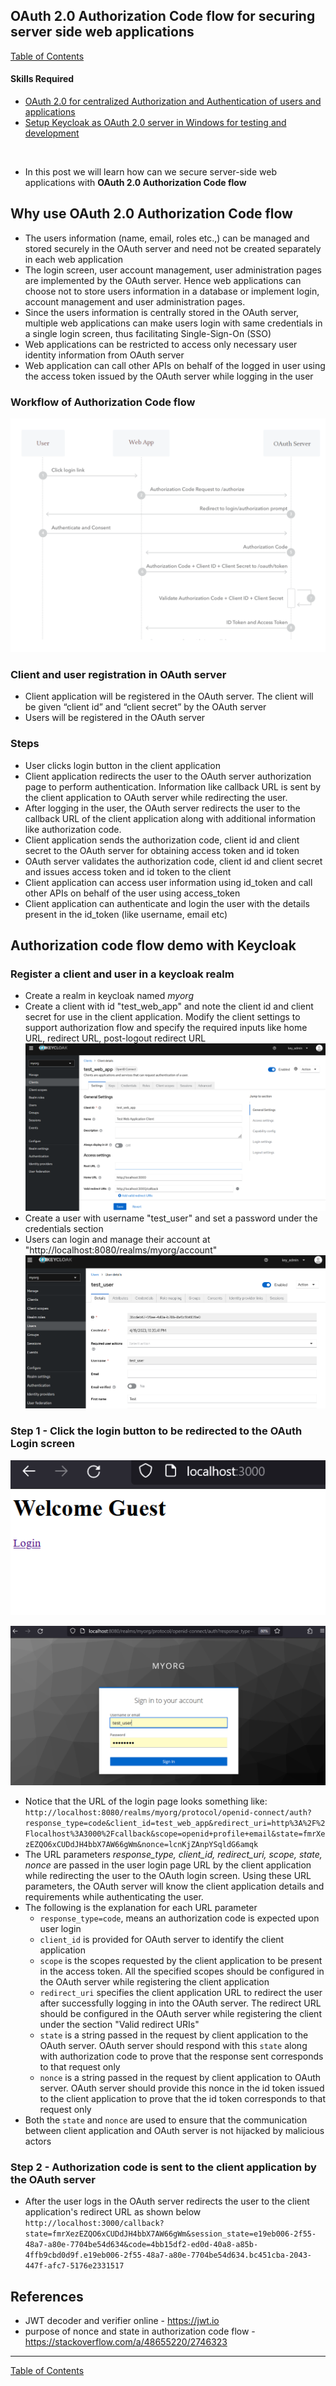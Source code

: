 ## OAuth 2.0 Authorization Code flow for securing server side web applications

[Table of Contents](https://nagasudhir.blogspot.com/2020/04/taming-python-table-of-contents.html)

#### Skills Required
-   [OAuth 2.0 for centralized Authorization and Authentication of users and applications](https://nagasudhir.blogspot.com/2023/03/oauth-20-for-centralized-authorization.html)
- [Setup Keycloak as OAuth 2.0 server in Windows for testing and development](https://nagasudhir.blogspot.com/2023/04/setup-keycloak-as-oauth-20-server-in.html)

<br>

* In this post we will learn how can we secure server-side web applications with **OAuth 2.0 Authorization Code flow**

## Why use OAuth 2.0 Authorization Code flow
* The users information (name, email, roles etc.,) can be managed and stored securely in the OAuth server and need not be created separately in each web application
* The login screen, user account management, user administration pages are implemented by the OAuth server. Hence web applications can choose not to store users information in a database or implement login, account management and user administration pages.
* Since the users information is centrally stored in the OAuth server, multiple web applications can make users login with same credentials in a single login screen, thus facilitating Single-Sign-On (SSO)
* Web applications can be restricted to access only necessary user identity information from OAuth server
* Web application can call other APIs on behalf of the logged in user using the access token issued by the OAuth server while logging in the user

### Workflow of Authorization Code flow

![Oauth%20Authorize%20Code%20flow.png](https://github.com/nagasudhirpulla/taming_python/raw/master/blog/skills/assets/img/Oauth%20Authorize%20Code%20flow.png)
### Client and user registration in OAuth server
- Client application will be registered in the OAuth server. The client will be given “client id” and “client secret” by the OAuth server
- Users will be registered in the OAuth server

### Steps
- User clicks login button in the client application
- Client application redirects the user to the OAuth server authorization page to perform authentication. Information like callback URL is sent by the client application to OAuth server while redirecting the user.
- After logging in the user, the OAuth server redirects the user to the callback URL of the client application along with additional information like authorization code.
- Client application sends the authorization code, client id and client secret to the OAuth server for obtaining access token and id token
- OAuth server validates the authorization code, client id and client secret and issues access token and id token to the client
- Client application can access user information using id_token and call other APIs on behalf of the user using access_token
- Client application can authenticate and login the user with the details present in the id_token (like username, email etc) 

## Authorization code flow demo with Keycloak

### Register a client and user in a keycloak realm
* Create a realm in keycloak named *myorg*
* Create a client with id "test_web_app" and note the client id and client secret for use in the client application. Modify the client settings to support authorization flow and specify the required inputs like home URL, redirect URL, post-logout redirect URL
![keycloak_web_client_administration.png](https://github.com/nagasudhirpulla/taming_python/raw/master/blog/skills/assets/img/keycloak_web_client_administration.png)
* Create a user with username "test_user" and set a password under the credentials section
* Users can login and manage their account at "http://localhost:8080/realms/myorg/account"
![keycloak_user_admin_page.png](https://github.com/nagasudhirpulla/taming_python/raw/master/blog/skills/assets/img/keycloak_user_admin_page.png)
### Step 1 - Click the login button to be redirected to the OAuth Login screen

![oauth_authorization_code_flow_login_link.png](https://github.com/nagasudhirpulla/taming_python/raw/master/blog/skills/assets/img/oauth_authorization_code_flow_login_link.png) 

![oauth_authorization_code_flow_login_screen.png](https://github.com/nagasudhirpulla/taming_python/raw/master/blog/skills/assets/img/oauth_authorization_code_flow_login_screen.png)

* Notice that the URL of the login page looks something like:
`http://localhost:8080/realms/myorg/protocol/openid-connect/auth?response_type=code&client_id=test_web_app&redirect_uri=http%3A%2F%2Flocalhost%3A3000%2Fcallback&scope=openid+profile+email&state=fmrXezEZQO6xCUDdJH4bbX7AW66gWm&nonce=lcnKjZAnpYSqldG6amqk`
* The URL parameters *response_type, client_id, redirect_uri, scope, state, nonce* are passed in the user login page URL by the client application while redirecting the user to the OAuth login screen. 
Using these URL parameters, the OAuth server will know the client application details and requirements while authenticating the user.
* The following is the explanation for each URL parameter
	* `response_type=code`, means an authorization code is expected upon user login
	* `client_id` is provided for OAuth server to identify the client application
	* `scope` is the scopes requested by the client application to be present in the access token. All the specified scopes should be configured in the OAuth server while registering the client application
	*  `redirect_uri` specifies the client application URL to redirect the user after successfully logging in into the OAuth server. The redirect URL should be configured in the OAuth server while registering the client under the section "Valid redirect URIs"
	* `state` is a string passed in the request by client application to the OAuth server. OAuth server should respond with this `state` along with authorization code to prove that the response sent corresponds to that request only
	* `nonce` is a string passed in the request by client application to OAuth server. OAuth server should provide this nonce in the id token issued to the client application to prove that the id token corresponds to that request only
* Both the `state` and `nonce` are used to ensure that the communication between client application and OAuth server is not hijacked by malicious actors 

### Step 2 - Authorization code is sent to the client application by the OAuth server
* After the user logs in the OAuth server redirects the user to the client application's redirect URL as shown below
`http://localhost:3000/callback?state=fmrXezEZQO6xCUDdJH4bbX7AW66gWm&session_state=e19eb006-2f55-48a7-a80e-7704be54d634&code=4bb15df2-ed0d-40a8-a85b-4ffb9cbd0d9f.e19eb006-2f55-48a7-a80e-7704be54d634.bc451cba-2043-447f-afc7-5176e2331517`

## References
- JWT decoder and verifier online - https://jwt.io
- purpose of nonce and state in authorization code flow - https://stackoverflow.com/a/48655220/2746323


<hr/>

[Table of Contents](https://nagasudhir.blogspot.com/2020/04/taming-python-table-of-contents.html)


<!--stackedit_data:
eyJoaXN0b3J5IjpbNDc1ODI3MzUzLC0xMzQ0OTk2MDQ2LC0yMD
Y0MDQ4OTk0LC00Njc4MzAwMDksMjQxNzU1Mjc0LC0zMjg5Nzk0
OTQsOTk2Nzg3NzI1LDIxOTYwODYwMiwxMDkzMTg0NjE2LC0xMD
MxMjQ5NDAwLC0zNjkyNzc5MTMsLTM3NTAyNjAzNSwtMTMxNDYz
ODMzLDk2NTYxMzUwMCwxODUwMDczOTMyLC0xOTc2MDI2NTQ5XX
0=
-->